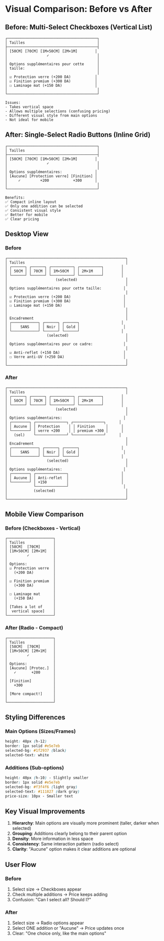 # Visual Comparison: Before vs After

## Before: Multi-Select Checkboxes (Vertical List)

```
┌─────────────────────────────────────────┐
│ Tailles                                 │
├─────────────────────────────────────────┤
│ [50CM] [70CM] [1M×50CM] [2M×1M]        │
│                  ✓                      │
│                                         │
│ Options supplémentaires pour cette      │
│ taille:                                 │
│                                         │
│ ☑ Protection verre (+200 DA)           │
│ ☑ Finition premium (+300 DA)           │
│ ☐ Laminage mat (+150 DA)               │
│                                         │
└─────────────────────────────────────────┘

Issues:
- Takes vertical space
- Allows multiple selections (confusing pricing)
- Different visual style from main options
- Not ideal for mobile
```

## After: Single-Select Radio Buttons (Inline Grid)

```
┌─────────────────────────────────────────┐
│ Tailles                                 │
├─────────────────────────────────────────┤
│ [50CM] [70CM] [1M×50CM] [2M×1M]        │
│                  ✓                      │
│                                         │
│ Options supplémentaires:               │
│ [Aucune] [Protection verre] [Finition] │
│     ✓         +200           +300      │
│                                         │
└─────────────────────────────────────────┘

Benefits:
✅ Compact inline layout
✅ Only one addition can be selected
✅ Consistent visual style
✅ Better for mobile
✅ Clear pricing
```

## Desktop View

### Before

```
┌──────────────────────────────────────────────────────┐
│ Tailles                                              │
│ ┌──────┐ ┌──────┐ ┌──────────┐ ┌──────────┐        │
│ │ 50CM │ │ 70CM │ │ 1M×50CM  │ │ 2M×1M    │        │
│ └──────┘ └──────┘ └──────────┘ └──────────┘        │
│                      (selected)                      │
│                                                      │
│ Options supplémentaires pour cette taille:          │
│                                                      │
│ ☑ Protection verre (+200 DA)                        │
│ ☑ Finition premium (+300 DA)                        │
│ ☐ Laminage mat (+150 DA)                            │
│                                                      │
│                                                      │
│ Encadrement                                          │
│ ┌────────────┐ ┌──────┐ ┌──────┐                   │
│ │    SANS    │ │ Noir │ │ Gold │                    │
│ └────────────┘ └──────┘ └──────┘                   │
│                  (selected)                          │
│                                                      │
│ Options supplémentaires pour ce cadre:              │
│                                                      │
│ ☑ Anti-reflet (+150 DA)                             │
│ ☐ Verre anti-UV (+250 DA)                           │
│                                                      │
└──────────────────────────────────────────────────────┘
```

### After

```
┌──────────────────────────────────────────────────────┐
│ Tailles                                              │
│ ┌──────┐ ┌──────┐ ┌──────────┐ ┌──────────┐        │
│ │ 50CM │ │ 70CM │ │ 1M×50CM  │ │ 2M×1M    │        │
│ └──────┘ └──────┘ └──────────┘ └──────────┘        │
│                      (selected)                      │
│                                                      │
│ Options supplémentaires:                            │
│ ┌────────┐ ┌──────────────┐ ┌──────────────┐      │
│ │ Aucune │ │ Protection    │ │ Finition     │      │
│ └────────┘ │ verre +200    │ │ premium +300 │      │
│   (sel)    └──────────────┘ └──────────────┘      │
│                                                      │
│ Encadrement                                          │
│ ┌────────────┐ ┌──────┐ ┌──────┐                   │
│ │    SANS    │ │ Noir │ │ Gold │                    │
│ └────────────┘ └──────┘ └──────┘                   │
│                  (selected)                          │
│                                                      │
│ Options supplémentaires:                            │
│ ┌────────┐ ┌──────────────┐                        │
│ │ Aucune │ │ Anti-reflet  │                        │
│ └────────┘ │ +150         │                        │
│            └──────────────┘                         │
│            (selected)                                │
│                                                      │
└──────────────────────────────────────────────────────┘
```

## Mobile View Comparison

### Before (Checkboxes - Vertical)

```
┌─────────────────────┐
│ Tailles             │
│ [50CM]  [70CM]      │
│ [1M×50CM] [2M×1M]   │
│         ✓           │
│                     │
│ Options:            │
│ ☑ Protection verre  │
│   (+200 DA)         │
│                     │
│ ☑ Finition premium  │
│   (+300 DA)         │
│                     │
│ ☐ Laminage mat      │
│   (+150 DA)         │
│                     │
│ [Takes a lot of     │
│  vertical space]    │
└─────────────────────┘
```

### After (Radio - Compact)

```
┌─────────────────────┐
│ Tailles             │
│ [50CM]  [70CM]      │
│ [1M×50CM] [2M×1M]   │
│         ✓           │
│                     │
│ Options:            │
│ [Aucune] [Protec.]  │
│   ✓       +200      │
│                     │
│ [Finition]          │
│   +300              │
│                     │
│ [More compact!]     │
│                     │
└─────────────────────┘
```

## Styling Differences

### Main Options (Sizes/Frames)

```css
height: 48px (h-12)
border: 1px solid #e5e7eb
selected-bg: #1f2937 (black)
selected-text: white
```

### Additions (Sub-options)

```css
height: 40px (h-10) - Slightly smaller
border: 1px solid #e5e7eb
selected-bg: #f3f4f6 (light gray)
selected-text: #111827 (dark gray)
price-size: 10px - Smaller text
```

## Key Visual Improvements

1. **Hierarchy**: Main options are visually more prominent (taller, darker when selected)
2. **Grouping**: Additions clearly belong to their parent option
3. **Density**: More information in less space
4. **Consistency**: Same interaction pattern (radio select)
5. **Clarity**: "Aucune" option makes it clear additions are optional

## User Flow

### Before

1. Select size → Checkboxes appear
2. Check multiple additions → Price keeps adding
3. Confusion: "Can I select all? Should I?"

### After

1. Select size → Radio options appear
2. Select ONE addition or "Aucune" → Price updates once
3. Clear: "One choice only, like the main options"
